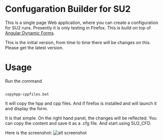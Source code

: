 # Confugaration Builder for SU2

This is a single page Web application, where you can create a configuration for SU2 runs. Presently it is only testing in Firefox. This is build on top of [Angular Dynamic Forms](https://github.com/danhunsaker/angular-dynamic-forms). 

This is the initial version, from time to time there will be changes on this. Please get the latest version.

# Usage

Run the command 
```

copyhpp-cppfiles.bat
```

It will copy the hpp and cpp files. And if firefox is installed and will launch it and display the form.

It is that simple. On the right hand panel, the changes will be reflected. You can copy the content and save it as a .cfg file. And start using SU2_CFD.

Here is the screenshot: ![alt screenshot](https://raw.githubusercontent.com/skprasadu/SU2/develop/SU2_IDE/Configuration-gen/screenshot.png "Configuration Builder")
